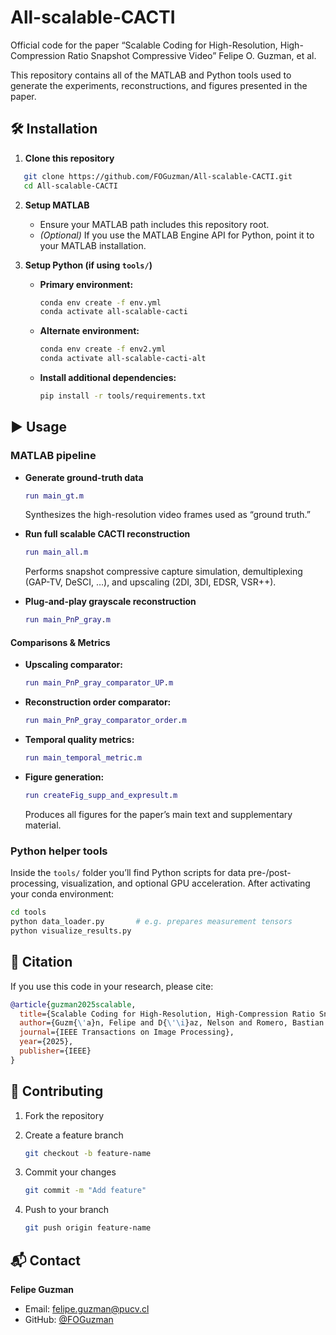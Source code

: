 # All-scalable-CACTI
Official code for the paper
“Scalable Coding for High-Resolution, High-Compression Ratio Snapshot Compressive Video”
Felipe O. Guzman, et al.

This repository contains all of the MATLAB and Python tools used to generate the experiments, reconstructions, and figures presented in the paper.

## 🛠️ Installation

1. **Clone this repository**  

```bash
   git clone https://github.com/FOGuzman/All-scalable-CACTI.git
   cd All-scalable-CACTI
````

2. **Setup MATLAB**

   * Ensure your MATLAB path includes this repository root.
   * *(Optional)* If you use the MATLAB Engine API for Python, point it to your MATLAB installation.

3. **Setup Python (if using `tools/`)**

   * **Primary environment:**

     ```bash
     conda env create -f env.yml
     conda activate all-scalable-cacti
     ```
   * **Alternate environment:**

     ```bash
     conda env create -f env2.yml
     conda activate all-scalable-cacti-alt
     ```
   * **Install additional dependencies:**

     ```bash
     pip install -r tools/requirements.txt
     ```

## ▶️ Usage

### MATLAB pipeline

* **Generate ground-truth data**

  ```matlab
  run main_gt.m
  ```

  Synthesizes the high-resolution video frames used as “ground truth.”

* **Run full scalable CACTI reconstruction**

  ```matlab
  run main_all.m
  ```

  Performs snapshot compressive capture simulation, demultiplexing (GAP-TV, DeSCI, …), and upscaling (2DI, 3DI, EDSR, VSR++).

* **Plug-and-play grayscale reconstruction**

  ```matlab
  run main_PnP_gray.m
  ```

#### Comparisons & Metrics

* **Upscaling comparator:**

  ```matlab
  run main_PnP_gray_comparator_UP.m
  ```
* **Reconstruction order comparator:**

  ```matlab
  run main_PnP_gray_comparator_order.m
  ```
* **Temporal quality metrics:**

  ```matlab
  run main_temporal_metric.m
  ```
* **Figure generation:**

  ```matlab
  run createFig_supp_and_expresult.m
  ```

  Produces all figures for the paper’s main text and supplementary material.

### Python helper tools

Inside the `tools/` folder you’ll find Python scripts for data pre-/post-processing, visualization, and optional GPU acceleration. After activating your conda environment:

```bash
cd tools
python data_loader.py       # e.g. prepares measurement tensors
python visualize_results.py
```

## 📝 Citation

If you use this code in your research, please cite:

```bibtex
@article{guzman2025scalable,
  title={Scalable Coding for High-Resolution, High-Compression Ratio Snapshot Compressive Video},
  author={Guzm{\'a}n, Felipe and D{\'\i}az, Nelson and Romero, Bastian and Vera, Esteban},
  journal={IEEE Transactions on Image Processing},
  year={2025},
  publisher={IEEE}
}
```
## 🤝 Contributing

1. Fork the repository
2. Create a feature branch

   ```bash
   git checkout -b feature-name
   ```
3. Commit your changes

   ```bash
   git commit -m "Add feature"
   ```
4. Push to your branch

   ```bash
   git push origin feature-name
   ```

## 📬 Contact

**Felipe Guzman**

* Email: [felipe.guzman@pucv.cl](mailto:felipe.guzman@pucv.cl)
* GitHub: [@FOGuzman](https://github.com/FOGuzman)

```
```


